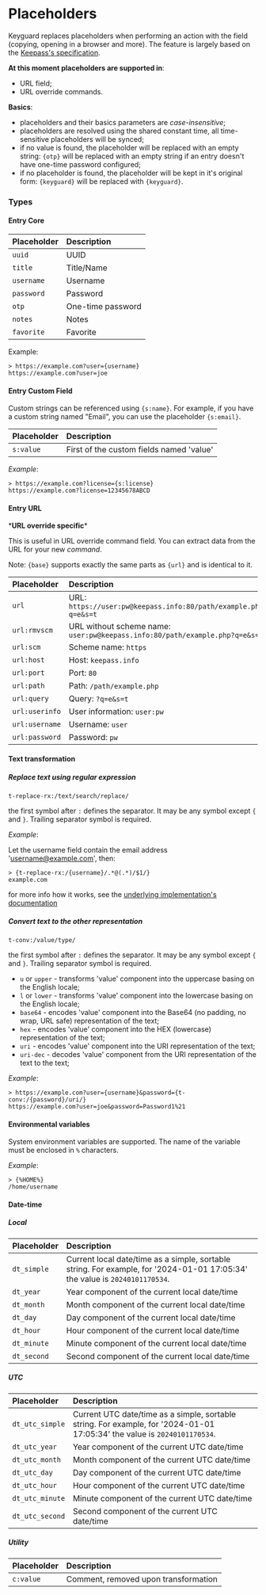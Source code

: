 # Placeholders

Keyguard replaces placeholders when performing an action with the field (copying, opening in a browser and more). The feature is largely based on the [Keepass's specification](https://keepass.info/help/base/placeholders.html). 

**At this moment placeholders are supported in**:

- URL field;
- URL override commands.

**Basics**:

- placeholders and their basics parameters are _case-insensitive_;
- placeholders are resolved using the shared constant time, all time-sensitive placeholders will be synced;
- if no value is found, the placeholder will be replaced with an empty string: `{otp}` will be replaced with an empty string if an entry doesn't have one-time password configured;
- if no placeholder is found, the placeholder will be kept in it's original form: `{keyguard}` will be replaced with `{keyguard}`.

### Types
#### Entry Core

| Placeholder | Description |
| :- | :---- |
| `uuid` | UUID |
| `title` | Title/Name  |
| `username` | Username |
| `password` | Password |
| `otp` | One-time password |
| `notes` | Notes |
| `favorite` | Favorite |

Example:
```
> https://example.com?user={username}
https://example.com?user=joe
```

#### Entry Custom Field
Custom strings can be referenced using `{s:name}`. For example, if you have a custom string named "Email", you can use the placeholder `{s:email}`. 

| Placeholder | Description |
| :- | :---- |
| `s:value` | First of the custom fields named 'value' |

_Example_:
```
> https://example.com?license={s:license}
https://example.com?license=12345678ABCD
```

#### Entry URL
\***URL override specific**\*

This is useful in URL override command field. You can extract data from the URL for your new *command*.

Note: `{base}` supports exactly the same parts as `{url}` and is identical to it.  

| Placeholder | Description |
| :- | :---- |
| `url` | URL: `https://user:pw@keepass.info:80/path/example.php?q=e&s=t` |
| `url:rmvscm` | URL without scheme name: `user:pw@keepass.info:80/path/example.php?q=e&s=t` |
| `url:scm` | Scheme name: `https` |
| `url:host` | Host: `keepass.info` |
| `url:port` | Port: `80` |
| `url:path` | Path: `/path/example.php` |
| `url:query` | Query: `?q=e&s=t` |
| `url:userinfo` | User information: `user:pw` |
| `url:username` | Username: `user` |
| `url:password` | Password: `pw` |

#### Text transformation

##### Replace text using regular expression

```
t-replace-rx:/text/search/replace/
```
the first symbol after `:` defines the separator. It may be any symbol except `{` and `}`. Trailing separator symbol is required.

_Example_:

Let the username field contain the email address 'username@example.com', then:
```
> {t-replace-rx:/{username}/.*@(.*)/$1/}
example.com
```

for more info how it works, see the [underlying implementation's documentation](https://kotlinlang.org/api/latest/jvm/stdlib/kotlin.text/-regex/replace.html)

##### Convert text to the other representation

```
t-conv:/value/type/
```
the first symbol after `:` defines the separator. It may be any symbol except `{` and `}`. Trailing separator symbol is required.

- `u` or `upper` - transforms 'value' component into the uppercase basing on the English locale;
- `l` or `lower` - transforms 'value' component into the lowercase basing on the English locale;
- `base64` - encodes 'value' component into the Base64 (no padding, no wrap, URL safe) representation of the text;
- `hex` - encodes 'value' component into the HEX (lowercase) representation of the text;
- `uri` - encodes 'value' component into the URI representation of the text;
- `uri-dec` - decodes 'value' component from the URI representation of the text to the text;

_Example_:
```
> https://example.com?user={username}&password={t-conv:/{password}/uri/}
https://example.com?user=joe&password=Password1%21
```

#### Environmental variables

System environment variables are supported. 
The name of the variable must be enclosed in `%` characters.

_Example_:
```
> {%HOME%}
/home/username
```

#### Date-time
##### Local

| Placeholder | Description |
| :- | :---- |
| `dt_simple` | Current local date/time as a simple, sortable string. For example, for '2024-01-01 17:05:34' the value is `20240101170534`. |
| `dt_year` | Year component of the current local date/time |
| `dt_month` | Month component of the current local date/time |
| `dt_day` | Day component of the current local date/time |
| `dt_hour` | Hour component of the current local date/time |
| `dt_minute` | Minute component of the current local date/time |
| `dt_second` | Second component of the current local date/time |

##### UTC

| Placeholder | Description |
| :- | :---- |
| `dt_utc_simple` | Current UTC date/time as a simple, sortable string. For example, for '2024-01-01 17:05:34' the value is `20240101170534`. |
| `dt_utc_year` | Year component of the current UTC date/time |
| `dt_utc_month` | Month component of the current UTC date/time |
| `dt_utc_day` | Day component of the current UTC date/time |
| `dt_utc_hour` | Hour component of the current UTC date/time |
| `dt_utc_minute` | Minute component of the current UTC date/time |
| `dt_utc_second` | Second component of the current UTC date/time |

##### Utility

| Placeholder | Description |
| :-- | :---- |
| `c:value` | Comment, removed upon transformation |
